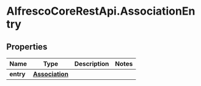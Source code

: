 # AlfrescoCoreRestApi.AssociationEntry

## Properties
Name | Type | Description | Notes
------------ | ------------- | ------------- | -------------
**entry** | [**Association**](Association.md) |  | 


